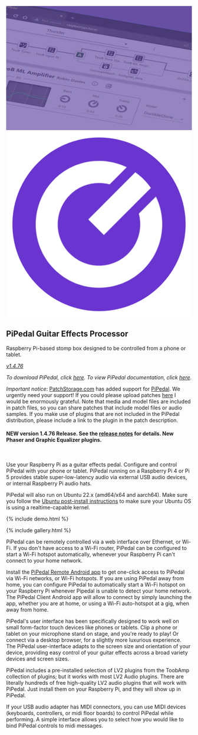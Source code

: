 <div style="position: relative">
  <img src="img/pipedal.png" style="width: 100%, height: 60px"/>
</div>

<div style="display: flex, flexFlow: row nowrap">
  <img src="img/PiPedalIcon.png" style="width: 48px, height: 48px">
  <div>
    <h2>PiPedal Guitar Effects Processor</h2>
    <p>Raspberry Pi-based stomp box designed to be controlled from a phone or tablet.</p>
  </div>
</div>

<a href="Installing.html"><i>v1.4.76</i></a>

_To download PiPedal, click [*here*](download.md). 
To view PiPedal documentation, click [*here*](Documentation.md)._

_Important notice_: [PatchStorage.com](https:///patchstorage.com) has added support for [PiPedal](https://patchstorage.com/platform/pipedal/). We urgently need your support! If you could please upload patches  [here](https://patchstorage.com/platform/pipedal/) I would be enormously grateful. Note that media and model files are included in patch files, so you can share patches that
include model files or audio samples. If you make use of plugins that are not included in the PiPedal distribution, please include a link to the plugin in the patch description.

#### NEW version 1.4.76 Release. See the [release notes](https://rerdavies.github.io/pipedal/ReleaseNotes) for details. New Phaser and Graphic Equalizer plugins.

&nbsp;

Use your Raspberry Pi as a guitar effects pedal. Configure and control PiPedal with your phone or tablet.
PiPedal running on a Raspberry Pi 4 or Pi 5 provides stable super-low-latency audio via external USB audio devices, or internal Raspberry Pi audio hats.

PiPedal will also run on Ubuntu 22.x (amd64/x64 and aarch64). Make sure you follow the [Ubuntu post-install 
instructions](https://rerdavies.github.io/pipedal/Configuring.html) to make sure your Ubuntu OS is using a  realtime-capable kernel.


{% include demo.html %}

{% include gallery.html %}

PiPedal can be remotely controlled via a web interface over Ethernet, or Wi-Fi. If you don't have access to a Wi-Fi router, PiPedal can be configured to 
start a Wi-Fi hotspot automatically, whenever your Raspberry Pi can't connect to your home network.

Install the [PiPedal Remote Android app](https://play.google.com/store/apps/details?id=com.twoplay.pipedal) to get one-click access to PiPedal via Wi-Fi networks, or Wi-Fi hotspots. If you are using PiPedal away from home, you can configure PiPedal to automatically start a Wi-Fi hotspot on your Raspberry Pi 
whenever Pipedal is unable to detect your home network. The PiPedal Client Android app will allow to connect by simply launching the app, whether you are at home, or using a Wi-Fi auto-hotspot at a gig, when away from home.

PiPedal's user interface has been specifically designed to work well on small form-factor touch devices like phones or tablets. Clip a phone or tablet on your microphone stand on stage, and you're ready to play! Or connect via a desktop browser, for a slightly more luxurious experience. The PiPedal user-interface adapts to the screen size and orientation of your device, providing easy control of your guitar effects across a broad variety devices and screen sizes.

PiPedal includes a pre-installed selection of LV2 plugins from the ToobAmp collection of plugins; but it works with most LV2 Audio plugins. There are literally hundreds of free high-quality LV2 audio plugins that will work with PiPedal. Just install them on your Raspberry Pi, and they will show up in PiPedal.  

If your USB audio adapter has MIDI connectors, you can use MIDI devices (keyboards, controllers, or midi floor boards) to control PiPedal while performing. A simple interface allows you to select how you would like to bind PiPedal controls to midi messages. 





